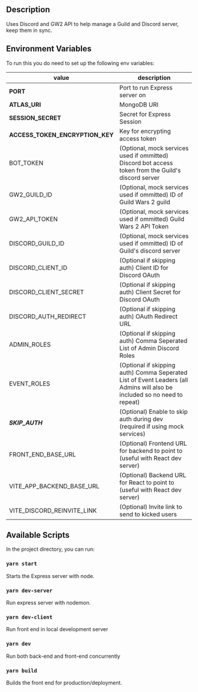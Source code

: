 ## Description

Uses Discord and GW2 API to help manage a Guild and Discord server, keep them in sync.

## Environment Variables

To run this you do need to set up the following env variables:

| value                           | description                                                                                                               |
| ------------------------------- | ------------------------------------------------------------------------------------------------------------------------- |
| **PORT**                        | Port to run Express server on                                                                                             |
| **ATLAS_URI**                   | MongoDB URI                                                                                                               |
| **SESSION_SECRET**              | Secret for Express Session                                                                                                |
| **ACCESS_TOKEN_ENCRYPTION_KEY** | Key for encrypting access token                                                                                           |
| BOT_TOKEN                       | (Optional, mock services used if ommitted) Discord bot access token from the Guild's discord server                       |
| GW2_GUILD_ID                    | (Optional, mock services used if ommitted) ID of Guild Wars 2 guild                                                       |
| GW2_API_TOKEN                   | (Optional, mock services used if ommitted) Guild Wars 2 API Token                                                         |
| DISCORD_GUILD_ID                | (Optional, mock services used if ommitted) ID of Guild's discord server                                                   |
| DISCORD_CLIENT_ID               | (Optional if skipping auth) Client ID for Discord OAuth                                                                   |
| DISCORD_CLIENT_SECRET           | (Optional if skipping auth) Client Secret for Discord OAuth                                                               |
| DISCORD_AUTH_REDIRECT           | (Optional if skipping auth) OAuth Redirect URL                                                                            |
| ADMIN_ROLES                     | (Optional if skipping auth) Comma Seperated List of Admin Discord Roles                                                   |
| EVENT_ROLES                     | (Optional if skipping auth) Comma Seperated List of Event Leaders (all Admins will also be included so no need to repeat) |
| **_SKIP_AUTH_**                 | (Optional) Enable to skip auth during dev (required if using mock services)                                               |
| FRONT_END_BASE_URL              | (Optional) Frontend URL for backend to point to (useful with React dev server)                                            |
| VITE_APP_BACKEND_BASE_URL       | (Optional) Backend URL for React to point to (useful with React dev server)                                               |
| VITE_DISCORD_REINVITE_LINK      | (Optional) Invite link to send to kicked users                                                                            |

## Available Scripts

In the project directory, you can run:

### `yarn start`

Starts the Express server with node.

### `yarn dev-server`

Run express server with nodemon.

### `yarn dev-client`

Run front end in local development server

### `yarn dev`

Run both back-end and front-end concurrently

### `yarn build`

Builds the front end for production/deployment.
